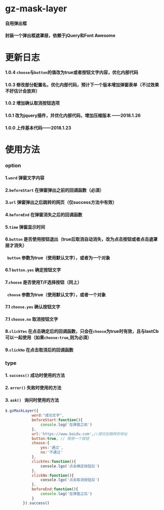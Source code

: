 # gz-mask-layer
#### 自用弹出框
#### 封装一个弹出框遮罩层，依赖于jQuery和Font Awesome

# 更新日志

#### 1.0.4 `choose`与`button`的值改为true或者按钮文字内容，优化内部代码
#### 1.0.3 修改部分配置名，优化内部代码，预计下一个版本增加弹窗表单（不过效果不好估计会放弃）
#### 1.0.2 增加确认取消按钮选项
#### 1.0.1 改为jquery插件，并优化内部代码，增加压缩版本 ——2018.1.26
#### 1.0.0 上传基本代码——2018.1.23

# 使用方法

### option
#### 1.`word` 弹窗文字内容
#### 2.`beforeStart` 在弹窗弹出之前的回调函数（必須）
#### 3.`url` 弹窗弹出之后跳转的网页（仅success方法中有效）
#### 4.`beforeEnd` 在弹窗消失之后的回调函数
#### 5.`time` 弹窗显示时间
#### 6.`button` 是否使用按钮退出（true后取消自动消失，改为点击按钮或者点击遮罩层才消失）
####   `button` 参数为true（使用默认文字），或者为一个对象
####    6.1 `button.yes` 确定按钮文字
#### 7.`choose` 是否使用T/F选择按钮（同上）
####   `choose` 参数为true（使用默认文字），或者一个对象
####    7.1 `choose.yes` 确认按钮文字
####    7.1 `choose.no` 取消按钮文字
#### 8.`clickYes` 在点击确定后的回调函数，只会在`choose`为true时有效，且与lastCb可以一起使用（如果`choose:true`,则为必須）
#### 9.`clickNo` 在点击取消后的回调函数

### type
#### 1. `success()` 成功时使用的方法
#### 2. `error()` 失败时使用的方法
#### 3. `ask()`   询问时使用的方法
```javascript 
$.gzMaskLayer({
            word:"成功文字",
            beforeStart:function(){
                console.log('在弹窗之前')
            },
            url:'https://www.baidu.com',//成功后跳转的地址
            button:true, // 使用一个按钮
            choose:{
                yes:'通过',
                no:'不通过'
            },
            clickYes:function(){
                console.lgo('点击确定按钮后')
            },
            clickNo:function(){
                console.lgo('点击取消按钮后')
            },
            beforeEnd:function(){
                console.log('在弹窗之后')
            }
        }).success()
```
